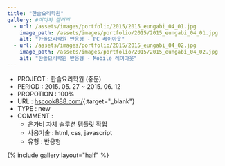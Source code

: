 ```yaml
---
title: "한솔요리학원"
gallery: #이미지 갤러리
  - url: /assets/images/portfolio/2015/2015_eungabi_04_01.jpg
    image_path: /assets/images/portfolio/2015/2015_eungabi_04_01.jpg
    alt: "한솔요리학원 반응형 - PC 레이아웃"
  - url: /assets/images/portfolio/2015/2015_eungabi_04_02.jpg
    image_path: /assets/images/portfolio/2015/2015_eungabi_04_02.jpg
    alt: "한솔요리학원 반응형 - Mobile 레이아웃"
---
```


- PROJECT : 한솔요리학원 (중문)
- PERIOD : 2015. 05. 27 ~ 2015. 06. 12
- PROPOTION : 100%
- URL : [hscook888.com/](http://hscook888.com/){:target="\_blank"}
- TYPE : new
- COMMENT :
  - 은가비 자체 솔루션 템플릿 작업
  - 사용기술 : html, css, javascript
  - 유형 : 반응형

{% include gallery layout="half" %}
